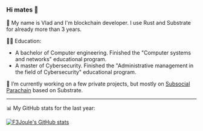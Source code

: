 ### Hi mates 👋

🌱 My name is Vlad and I'm blockchain developer. I use Rust and Substrate for already more than 3 years.

🧑‍🎓 Education:
- A bachelor of Computer engineering. Finished the "Computer systems and networks" educational program.
- A master of Cybersecurity. Finished the "Administrative management in the field of Cybersecurity" educational program.


🔭 I’m currently working on a few private projects, but mostly on [Subsocial Parachain](https://github.com/dappforce/subsocial-parachain) based on Substrate.

---
📊 My GitHub stats for the last year:

[![F3Joule's GitHub stats](https://github-readme-stats.vercel.app/api?username=f3joule&theme=dracula&show_icons=true&count_private=true&hide_title=true)](https://github.com/f3joule/f3joule)

